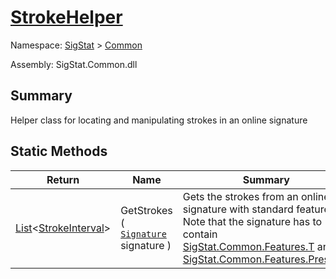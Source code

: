 # [StrokeHelper](./StrokeHelper.md)

Namespace: [SigStat]() > [Common](./README.md)

Assembly: SigStat.Common.dll

## Summary
Helper class for locating and manipulating strokes in an online signature

## Static Methods

| Return | Name | Summary | 
| --- | --- | --- | 
| [List](https://docs.microsoft.com/en-us/dotnet/api/System.Collections.Generic.List-1)\<[StrokeInterval](./StrokeInterval.md)> | GetStrokes ( [`Signature`](./Signature.md) signature ) | Gets the strokes from an online signature with standard features. Note that  the signature has to contain [SigStat.Common.Features.T](https://github.com/hargitomi97/sigstat/tree/master/docs/md/SigStat/Common/FeatureDescriptor-1.md) and [SigStat.Common.Features.Pressure](https://github.com/hargitomi97/sigstat/tree/master/docs/md/SigStat/Common/FeatureDescriptor-1.md) | 


